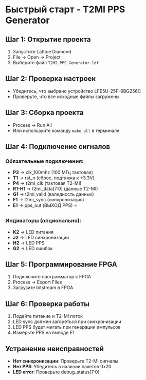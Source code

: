 # Быстрый старт - T2MI PPS Generator

## Шаг 1: Открытие проекта
1. Запустите Lattice Diamond
2. File → Open → Project
3. Выберите файл `T2MI_PPS_Generator.ldf`

## Шаг 2: Проверка настроек
- Убедитесь, что выбрано устройство LFE5U-25F-6BG256C
- Проверьте, что все исходные файлы загружены

## Шаг 3: Сборка проекта
- Process → Run All
- Или используйте команду `make all` в терминале

## Шаг 4: Подключение сигналов
### Обязательные подключения:
- **P3** → clk_100mhz (100 МГц тактовая)
- **T1** → rst_n (сброс, подтяжка к +3.3V)
- **P4** → t2mi_clk (тактовая T2-MI)
- **R1-H1** → t2mi_data[7:0] (данные T2-MI)
- **G1** → t2mi_valid (валидность данных)
- **F1** → t2mi_sync (синхронизация)
- **E1** → pps_out (ВЫХОД PPS) ⭐

### Индикаторы (опционально):
- **K2** → LED питания
- **J2** → LED синхронизации
- **H2** → LED PPS
- **G2** → LED ошибок

## Шаг 5: Программирование FPGA
1. Подключите программатор к FPGA
2. Process → Export Files
3. Загрузите bitstream в FPGA

## Шаг 6: Проверка работы
1. Подайте питание и T2-MI поток
2. LED sync должен загореться при синхронизации
3. LED PPS будет мигать при генерации импульсов
4. Измерьте PPS на выводе E1

## Устранение неисправностей
- **Нет синхронизации**: Проверьте T2-MI сигналы
- **Нет PPS**: Убедитесь в наличии пакетов 0x20
- **LED error**: Проверьте debug_status[7:0]

